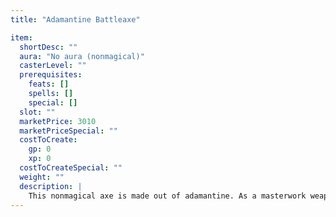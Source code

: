 ```yaml
---
title: "Adamantine Battleaxe"

item:
  shortDesc: ""
  aura: "No aura (nonmagical)"
  casterLevel: ""
  prerequisites:
    feats: []
    spells: []
    special: []
  slot: ""
  marketPrice: 3010
  marketPriceSpecial: ""
  costToCreate:
    gp: 0
    xp: 0
  costToCreateSpecial: ""
  weight: ""
  description: |
    This nonmagical axe is made out of adamantine. As a masterwork weapon, it has a +1 enhancement bonus on attack rolls.
---
```

